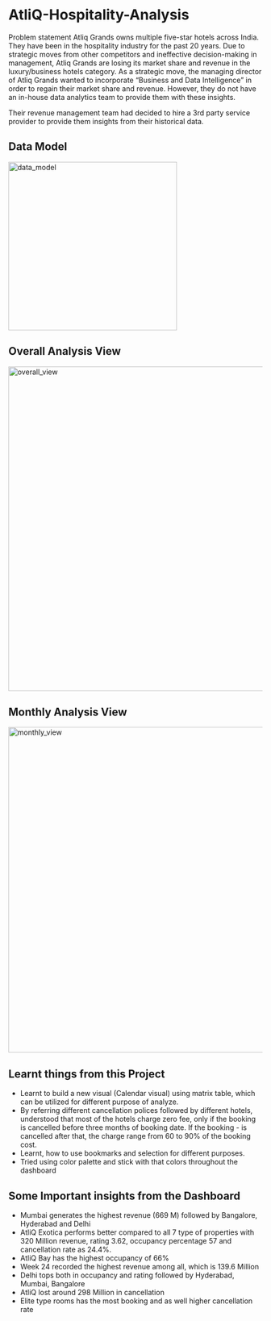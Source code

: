 # AtliQ-Hospitality-Analysis
Problem statement
Atliq Grands owns multiple five-star hotels across India. They have been in the hospitality industry for the past 20 years. Due to strategic moves from other competitors and ineffective decision-making in management, Atliq Grands are losing its market share and revenue in the luxury/business hotels category. As a strategic move, the managing director of Atliq Grands wanted to incorporate “Business and Data Intelligence” in order to regain their market share and revenue. However, they do not have an in-house data analytics team to provide them with these insights.

Their revenue management team had decided to hire a 3rd party service provider to provide them insights from their historical data.

## Data Model

<img width="334" alt="data_model" src="https://github.com/user-attachments/assets/1afbc22c-f640-4071-8b58-6fbee7a0ddf5">

## Overall Analysis View

<img width="644" alt="overall_view" src="https://github.com/user-attachments/assets/4d3d98a4-46fc-4f55-b45a-252358e91edb">

## Monthly Analysis View

<img width="646" alt="monthly_view" src="https://github.com/user-attachments/assets/b1653f42-fdb0-4cb6-8612-1067138e20af">


## Learnt things from this Project
- Learnt to build a new visual (Calendar visual) using matrix table, which can be utilized for different purpose of analyze.
- By referring different cancellation polices followed by different hotels, understood that most of the hotels charge zero fee, only if the booking is cancelled before three months of booking date. If the booking - is cancelled after that, the charge range from 60 to 90% of the booking cost.
- Learnt, how to use bookmarks and selection for different purposes.
- Tried using color palette and stick with that colors throughout the dashboard 

## Some Important insights from the Dashboard
- Mumbai generates the highest revenue (669 M) followed by Bangalore, Hyderabad and Delhi
- AtliQ Exotica performs better compared to all 7 type of properties with 320 Million revenue, rating 3.62, occupancy percentage 57 and cancellation rate as 24.4%.
- AtliQ Bay has the highest occupancy of 66%
- Week 24 recorded the highest revenue among all, which is 139.6 Million
- Delhi tops both in occupancy and rating followed by Hyderabad, Mumbai, Bangalore
- AtliQ lost around 298 Million in cancellation
- Elite type rooms has the most booking and as well higher cancellation rate
